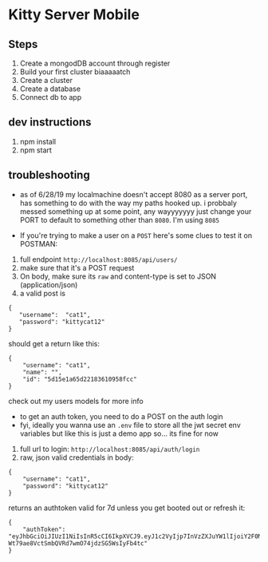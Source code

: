 # Kitty Server Mobile

## Steps

1. Create a mongodDB account through register
2. Build your first cluster biaaaaatch
3. Create a cluster
4. Create a database
5. Connect db to app

## dev instructions

1. npm install
2. npm start

## troubleshooting

- as of 6/28/19 my localmachine doesn't accept 8080 as a server port, has something to do with the way my paths hooked up. i probbaly messed something up at some point, any wayyyyyyy just change your PORT to default to something other than `8080`. I'm using `8085`

- If you're trying to make a user on a `POST` here's some clues to test it on POSTMAN:

1. full endpoint `http://localhost:8085/api/users/`
2. make sure that it's a POST request
3. On body, make sure its `raw` and content-type is set to JSON (application/json)
4. a valid post is

```
{
   "username":  "cat1",
   "password": "kittycat12"
}
```

should get a return like this:

```
{
    "username": "cat1",
    "name": "",
    "id": "5d15e1a65d22183610958fcc"
}
```

check out my users models for more info

- to get an auth token, you need to do a POST on the auth login
- fyi, ideally you wanna use an `.env` file to store all the jwt secret env variables but like this is just a demo app so... its fine for now

1. full url to login: `http://localhost:8085/api/auth/login`
2. raw, json
   valid credentials in body:

```
{
	"username": "cat1",
	"password": "kittycat12"
}
```

returns an authtoken valid for 7d unless you get booted out or refresh it:

```
{
    "authToken": "eyJhbGciOiJIUzI1NiIsInR5cCI6IkpXVCJ9.eyJ1c2VyIjp7InVzZXJuYW1lIjoiY2F0MSIsIm5hbWUiOiIiLCJpZCI6IjVkMTVlMWE2NWQyMjE4MzYxMDk1OGZjYyJ9LCJpYXQiOjE1NjE3MTU4MTUsImV4cCI6MTU2MjMyMDYxNSwic3ViIjoiY2F0MSJ9.6irk-Wt79ae8VctSmbQVRd7wmO74jdzSG5WsIyFb4tc"
}
```
